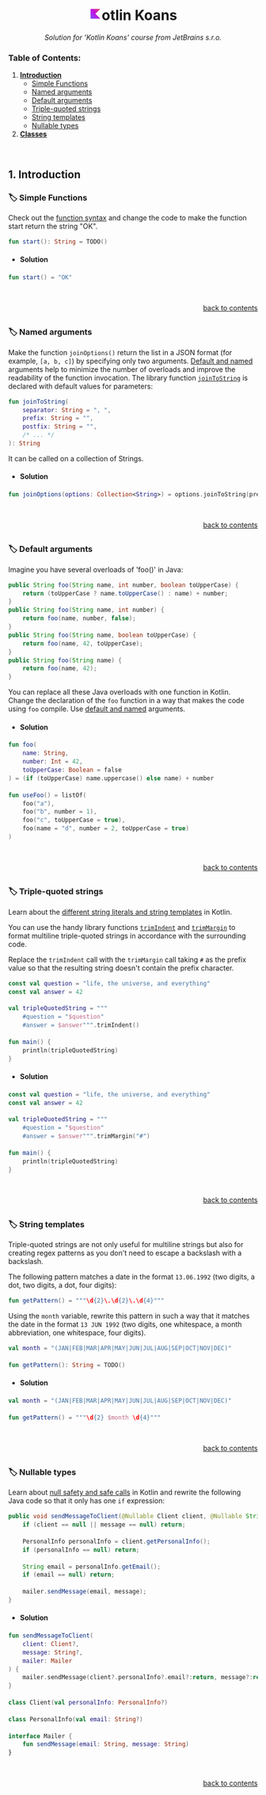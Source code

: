 <div align="center">
   <h1 align="center">
       <img src="https://github.com/devicons/devicon/blob/master/icons/kotlin/kotlin-original.svg" title="Kotlin" alt="Kotlin" width="26" height="26"/>otlin Koans
   </h1>
   <p align="center"><i>Solution for 'Kotlin Koans' course from JetBrains s.r.o.</i></p>
</div>

<a name="table-of-contents"></a>
### Table of Contents:
1. [**Introduction**][1]
	- [Simple Functions][1.1]
	- [Named arguments](#named-arguments)
	- [Default arguments](#default-arguments)
	- [Triple-quoted strings](#triple-quoted-strings)
	- [String templates](#string-templates)
	- [Nullable types](#nullable-types)
2. [**Classes**](#classes)

[1]:<a name="introduction">
[1.1]:<a name="simple-functions">

</br>

<a name="introduction"></a>
## 1. Introduction

### :label: Simple Functions
<a name="simple-functions"></a>
Check out the <a href="https://kotlinlang.org/docs/basic-syntax.html#functions">function syntax</a> and change the code to make the function start return the string "OK".
```Kotlin
fun start(): String = TODO()
```
* #### Solution
```Kotlin
fun start() = "OK"
```
</br>
<p align="right"><a href="#table-of-contents">back to contents</a></p>

##

### :label: Named arguments
<a name="named-arguments"></a>
Make the function `joinOptions()` return the list in a JSON format (for example, `[a, b, c]`) by specifying only two arguments.
<a href="https://kotlinlang.org/docs/functions.html#default-arguments">Default and named</a> arguments help to minimize the number of overloads and improve the readability of the function invocation. The library function <a href="https://kotlinlang.org/api/latest/jvm/stdlib/kotlin.collections/join-to-string.html">`joinToString`</a> is declared with default values for parameters:
```Kotlin
fun joinToString(
    separator: String = ", ",
    prefix: String = "",
    postfix: String = "",
    /* ... */
): String
```
It can be called on a collection of Strings.
* #### Solution
```Kotlin
fun joinOptions(options: Collection<String>) = options.joinToString(prefix = "[", postfix = "]")
```
</br>
<p align="right"><a href="#table-of-contents">back to contents</a></p>

##

### :label: Default arguments
<a name="default-arguments"></a>
Imagine you have several overloads of 'foo()' in Java:
```Java
public String foo(String name, int number, boolean toUpperCase) {
    return (toUpperCase ? name.toUpperCase() : name) + number;
}
public String foo(String name, int number) {
    return foo(name, number, false);
}
public String foo(String name, boolean toUpperCase) {
    return foo(name, 42, toUpperCase);
}
public String foo(String name) {
    return foo(name, 42);
}
```
You can replace all these Java overloads with one function in Kotlin. Change the declaration of the `foo` function in a way that makes the code using `foo` compile. Use <a href="https://kotlinlang.org/docs/functions.html#default-arguments">default and named</a> arguments.
* #### Solution
```Kotlin
fun foo(
    name: String,
    number: Int = 42,
    toUpperCase: Boolean = false
) = (if (toUpperCase) name.uppercase() else name) + number

fun useFoo() = listOf(
    foo("a"),
    foo("b", number = 1),
    foo("c", toUpperCase = true),
    foo(name = "d", number = 2, toUpperCase = true)
)
```
</br>
<p align="right"><a href="#table-of-contents">back to contents</a></p>

##

### :label: Triple-quoted strings
<a name="triple-quoted-strings"></a>
Learn about the <a href="https://kotlinlang.org/docs/strings.html#string-literals">different string literals and string templates</a> in Kotlin.

You can use the handy library functions <a href="https://kotlinlang.org/api/latest/jvm/stdlib/kotlin.text/trim-indent.html">`trimIndent`</a> and <a href="https://kotlinlang.org/api/latest/jvm/stdlib/kotlin.text/trim-margin.html">`trimMargin`</a> to format multiline triple-quoted strings in accordance with the surrounding code.

Replace the `trimIndent` call with the `trimMargin` call taking `#` as the prefix value so that the resulting string doesn't contain the prefix character.
```Kotlin
const val question = "life, the universe, and everything"
const val answer = 42

val tripleQuotedString = """
    #question = "$question"
    #answer = $answer""".trimIndent()

fun main() {
    println(tripleQuotedString)
}
```
* #### Solution
```Kotlin
const val question = "life, the universe, and everything"
const val answer = 42

val tripleQuotedString = """
    #question = "$question"
    #answer = $answer""".trimMargin("#")

fun main() {
    println(tripleQuotedString)
}
```
</br>
<p align="right"><a href="#table-of-contents">back to contents</a></p>

##

### :label: String templates
<a href="#string-templates"></a>
Triple-quoted strings are not only useful for multiline strings but also for creating regex patterns as you don't need to escape a backslash with a backslash.

The following pattern matches a date in the format `13.06.1992` (two digits, a dot, two digits, a dot, four digits):

```Kotlin
fun getPattern() = """\d{2}\.\d{2}\.\d{4}"""
```
Using the `month` variable, rewrite this pattern in such a way that it matches the date in the format `13 JUN 1992` (two digits, one whitespace, a month abbreviation, one whitespace, four digits).
```Kotlin
val month = "(JAN|FEB|MAR|APR|MAY|JUN|JUL|AUG|SEP|OCT|NOV|DEC)"

fun getPattern(): String = TODO()
```
* #### Solution
```Kotlin
val month = "(JAN|FEB|MAR|APR|MAY|JUN|JUL|AUG|SEP|OCT|NOV|DEC)"

fun getPattern() = """\d{2} $month \d{4}"""
```
</br>
<p align="right"><a href="#table-of-contents">back to contents</a></p>

##

### :label: Nullable types
<a href="#nullable-types"></a>
Learn about <a href="https://kotlinlang.org/docs/null-safety.html">null safety and safe calls</a> in Kotlin and rewrite the following Java code so that it only has one `if` expression:
```Java
public void sendMessageToClient(@Nullable Client client, @Nullable String message, @NotNull Mailer mailer) {
    if (client == null || message == null) return;

    PersonalInfo personalInfo = client.getPersonalInfo();
    if (personalInfo == null) return;

    String email = personalInfo.getEmail();
    if (email == null) return;

    mailer.sendMessage(email, message);
}
```
* #### Solution
```Kotlin
fun sendMessageToClient(
	client: Client?,
	message: String?,
	mailer: Mailer
) {
    mailer.sendMessage(client?.personalInfo?.email?:return, message?:return)
}

class Client(val personalInfo: PersonalInfo?)

class PersonalInfo(val email: String?)

interface Mailer {
    fun sendMessage(email: String, message: String)
}
```
</br>
<p align="right"><a href="#table-of-contents">back to contents</a></p>

##
